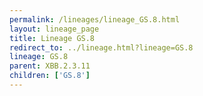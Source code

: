 ```yaml
---
permalink: /lineages/lineage_GS.8.html
layout: lineage_page
title: Lineage GS.8
redirect_to: ../lineage.html?lineage=GS.8
lineage: GS.8
parent: XBB.2.3.11
children: ['GS.8']
---
```

